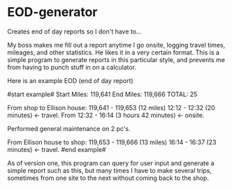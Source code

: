 # EOD-generator
Creates end of day reports so I don't have to...

My boss makes me fill out a report anytime I go onsite, logging travel times, mileages, and other statistics. He likes it in a 
very certain format. This is a simple program to generate reports in this particular style, and prevents me from having to punch 
stuff in on a calculator.

Here is an example EOD (end of day report)


#start example#
Start Miles: 119,641
End Miles: 119,666
TOTAL: 25

From shop to Ellison house: 119,641 - 119,653 (12 miles) 12:12 - 12:32 (20 minutes) <- travel. From 12:32 - 16:14 (3 hours 42 minutes) <- onsite.

Performed general maintenance on 2 pc's.

From Ellison house to shop: 119,653 - 119,666 (13 miles) 16:14 - 16:37 (23 minutes) <- travel.
#end example#

As of version one, this program can query for user input and generate a simple report such as this, but many times I have to make
several trips, sometimes from one site to the next without coming back to the shop.

